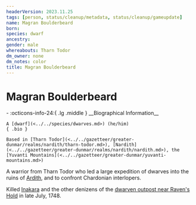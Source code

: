 ```yaml
---
headerVersion: 2023.11.25
tags: [person, status/cleanup/metadata, status/cleanup/gameupdate]
name: Magran Boulderbeard
born:
species: dwarf
ancestry:
gender: male
whereabouts: Tharn Todor
dm_owner: none
dm_notes: color
title: Magran Boulderbeard
---
```

# Magran Boulderbeard
<div class="grid cards ext-narrow-margin ext-one-column" markdown>
- :octicons-info-24:{ .lg .middle } __Biographical Information__

    A [dwarf](<../../species/dwarves.md>) (he/him)  
    { .bio }

    Based in [Tharn Todor](<../../gazetteer/greater-dunmar/realms/nardith/tharn-todor.md>), [Nardith](<../../gazetteer/greater-dunmar/realms/nardith/nardith.md>), the [Yuvanti Mountains](<../../gazetteer/greater-dunmar/yuvanti-mountains.md>)
</div>


A warrior from Tharn Todor who led a large expedition of dwarves into the ruins of [Ardith](<../../gazetteer/central-highlands/dwarven-kingdoms/ardith.md>), and to confront Chardonian interlopers. 

Killed [Inakara](<../other-nonhumans/inakara.md>) and the other denizens of the [dwarven outpost near Raven's Hold](<../../gazetteer/greater-dunmar/dunmari-basin/dwarven-outpost-raven-s-hold.md>) in late July, 1748.